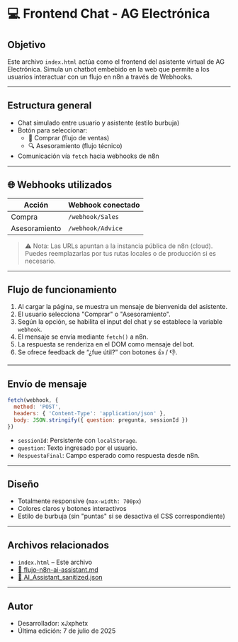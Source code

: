 # 💻 Frontend Chat - AG Electrónica

##  Objetivo

Este archivo `index.html` actúa como el frontend del asistente virtual de AG Electrónica. Simula un chatbot embebido en la web que permite a los usuarios interactuar con un flujo en n8n a través de Webhooks.

---

##  Estructura general

- Chat simulado entre usuario y asistente (estilo burbuja)
- Botón para seleccionar:
  - 🛒 Comprar (flujo de ventas)
  - 🔍 Asesoramiento (flujo técnico)
- Comunicación vía `fetch` hacia webhooks de n8n

---

## 🌐 Webhooks utilizados

| Acción               | Webhook conectado                          |
|----------------------|--------------------------------------------|
| Compra               | `/webhook/Sales`           |
| Asesoramiento        | `/webhook/Advice`              |

> ⚠️ Nota: Las URLs apuntan a la instancia pública de n8n (cloud). Puedes reemplazarlas por tus rutas locales o de producción si es necesario.

---

##  Flujo de funcionamiento

1. Al cargar la página, se muestra un mensaje de bienvenida del asistente.
2. El usuario selecciona "Comprar" o "Asesoramiento".
3. Según la opción, se habilita el input del chat y se establece la variable `webhook`.
4. El mensaje se envía mediante `fetch()` a n8n.
5. La respuesta se renderiza en el DOM como mensaje del bot.
6. Se ofrece feedback de “¿fue útil?” con botones 👍 / 👎.

---

##  Envío de mensaje

```js
fetch(webhook, {
  method: 'POST',
  headers: { 'Content-Type': 'application/json' },
  body: JSON.stringify({ question: pregunta, sessionId })
})
```

- `sessionId`: Persistente con `localStorage`.
- `question`: Texto ingresado por el usuario.
- `RespuestaFinal`: Campo esperado como respuesta desde n8n.

---

##  Diseño

- Totalmente responsive (`max-width: 700px`)
- Colores claros y botones interactivos
- Estilo de burbuja (sin "puntas" si se desactiva el CSS correspondiente)

---

##  Archivos relacionados

- `index.html` – Este archivo
- [📄 flujo-n8n-ai-assistant.md](./flujo-n8n-ai-assistant.md)
- [📄 AI_Assistant_sanitized.json](../n8n-flujos/AI_Assistant_sanitized.json)

---

##  Autor

- Desarrollador: xJxphetx
- Última edición: 7 de julio de 2025